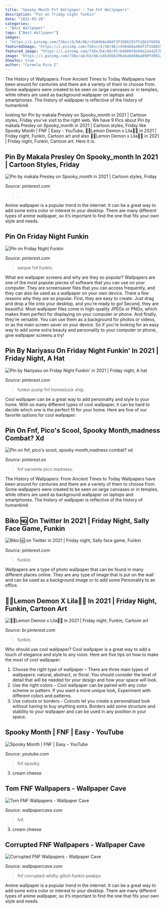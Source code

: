 ```yaml
---
title: "Spooky Month Fnf Wallpaper : Tom Fnf Wallpapers"
description: "Pin on friday night funkin"
date: "2022-03-28"
categories:
- "Best Wallpaper"
tags: ["Best Wallpaper"]
images:
- "https://i.pinimg.com/736x/c5/50/4b/c5504b8a40df3f3508255f518b2f6656.jpg"
featuredImage: "https://i.pinimg.com/736x/c5/50/4b/c5504b8a40df3f3508255f518b2f6656.jpg"
featured_image: "https://i.pinimg.com/736x/b4/80/0f/b4800f0e9de2a44257831a7c0293de96.jpg"
image: "https://i.pinimg.com/736x/a4/b3/bb/a4b3bbb298ababd48ba890fd0912c495.jpg"
ShowToc: true
author: "Carmela Rice I"
---
```



The History of Wallpapers: From Ancient Times to Today
Wallpapers have been around for centuries and there are a variety of them to choose from. Some wallpapers were created to be seen on large canvases or in temples, while others are used as background wallpaper on laptops and smartphones. The history of wallpaper is reflective of the history of humankind.

	

		
looking for Pin by makala Presley on Spooky_month in 2021 | Cartoon styles, Friday you've visit to the right web. We have 9 Pics about Pin by makala Presley on Spooky_month in 2021 | Cartoon styles, Friday like Spooky Month | FNF | Easy - YouTube, 🍋💜Lemon Demon x Lila💜🍋 in 2021 | Friday night, Funkin, Cartoon art and also 🍋💜Lemon Demon x Lila💜🍋 in 2021 | Friday night, Funkin, Cartoon art. Here it is:
		
    
## Pin By Makala Presley On Spooky_month In 2021 | Cartoon Styles, Friday

<img loading=lazy src="https://i.pinimg.com/736x/f0/9c/f0/f09cf0ef8eead4b8eb58d3e2c8448f11.jpg" onerror="this.onerror=null;this.src='https://tse3.mm.bing.net/th?id=OIP.M3scWZuSBbdUZxZnSuW_7QHaJ3&amp;pid=15.1';" alt="Pin by makala Presley on Spooky_month in 2021 | Cartoon styles, Friday">

_Source: pinterest.com_

>. 

	

Anime wallpaper is a popular trend in the internet. It can be a great way to add some extra color or interest to your desktop. There are many different types of anime wallpaper, so it’s important to find the one that fits your own style and needs.

    
## Pin On Friday Night Funkin

<img loading=lazy src="https://i.pinimg.com/736x/c6/f8/fc/c6f8fc9050b3f614ed26401448e2ec4e.jpg" onerror="this.onerror=null;this.src='https://tse3.mm.bing.net/th?id=OIP.ZI7GzPhuUUnQMgNG7nnuowHaHa&amp;pid=15.1';" alt="Pin on Friday Night Funkin">

_Source: pinterest.com_

>senpai fnf funkin. 

	

What are wallpaper screens and why are they so popular?
Wallpapers are one of the most popular pieces of software that you can use on your computer. They are screensaver files that you can access frequently, and they can also be used as a wallpaper on your own device. There a few reasons why they are so popular. First, they are easy to create. Just drag and drop a file onto your desktop, and you're ready to go! Second, they are beautiful. Most wallpaper files come in high-quality JPEGs or PNGs, which makes them perfect for displaying on your computer or phone. And finally, they're versatile. You can use them as a background for photos or videos, or as the main screen saver on your device. So if you're looking for an easy way to add some extra beauty and personality to your computer or phone, give wallpaper screens a try!

    
## Pin By Nariyasu On Friday Night Funkin&#039; In 2021 | Friday Night, A Hat

<img loading=lazy src="https://i.pinimg.com/736x/c5/50/4b/c5504b8a40df3f3508255f518b2f6656.jpg" onerror="this.onerror=null;this.src='https://tse2.mm.bing.net/th?id=OIP.adYR6w1BKwhZrWTj4_xVTAHaGg&amp;pid=15.1';" alt="Pin by Nariyasu on Friday Night Funkin&#039; in 2021 | Friday night, A hat">

_Source: pinterest.com_

>funkin pump fnf homestuck ship. 

	

Cool wallpaper can be a great way to add personality and style to your home. With so many different types of cool wallpaper, it can be hard to decide which one is the perfect fit for your home. Here are five of our favorite options for cool wallpaper: 

    
## Pin On Fnf, Pico&#039;s Scool, Spooky Month,madness Combat? Xd

<img loading=lazy src="https://i.pinimg.com/736x/b4/80/0f/b4800f0e9de2a44257831a7c0293de96.jpg" onerror="this.onerror=null;this.src='https://tse1.mm.bing.net/th?id=OIP.mrHydR9rtxF4en3ytCYhvwHaIw&amp;pid=15.1';" alt="Pin on fnf, pico&#039;s scool, spooky month,madness combat? xd">

_Source: pinterest.es_

>fnf sarvente pico madness. 

	

The History of Wallpapers: From Ancient Times to Today
Wallpapers have been around for centuries and there are a variety of them to choose from. Some wallpapers were created to be seen on large canvases or in temples, while others are used as background wallpaper on laptops and smartphones. The history of wallpaper is reflective of the history of humankind.

    
## Biko 🆖 On Twitter In 2021 | Friday Night, Sally Face Game, Funkin

<img loading=lazy src="https://i.pinimg.com/736x/a4/b3/bb/a4b3bbb298ababd48ba890fd0912c495.jpg" onerror="this.onerror=null;this.src='https://tse2.mm.bing.net/th?id=OIP.LHaZ8FfRye-NoXB6vpLcUAHaHq&amp;pid=15.1';" alt="Biko 🆖 on Twitter in 2021 | Friday night, Sally face game, Funkin">

_Source: pinterest.com_

>funkin. 

	



Wallpapers are a type of photo wallpaper that can be found in many different places online. They are any type of image that is put on the wall and can be used as a background image or to add some Personality to an office.

    
## 🍋💜Lemon Demon X Lila💜🍋 In 2021 | Friday Night, Funkin, Cartoon Art

<img loading=lazy src="https://i.pinimg.com/736x/66/62/c1/6662c1539480dfd1f30e92f80ce3d605.jpg" onerror="this.onerror=null;this.src='https://tse2.mm.bing.net/th?id=OIP.pTjXr7dxVsyvE-Dvdref2wHaKC&amp;pid=15.1';" alt="🍋💜Lemon Demon x Lila💜🍋 in 2021 | Friday night, Funkin, Cartoon art">

_Source: br.pinterest.com_

>funkin. 

	

Who should use cool wallpaper?
Cool wallpaper is a great way to add a touch of elegance and style to any room. Here are five tips on how to make the most of cool wallpaper: 
1) Choose the right type of wallpaper – There are three main types of wallpapers: natural, abstract, or floral. You should consider the level of detail that will be needed for your design and how your space will look. 
2) Use the right colors – Cool wallpaper can be paired with any color scheme or pattern. If you want a more unique look, Experiment with different colors and patterns. 
3) Use cutouts or borders – Cutouts let you create a personalized look without having to buy anything extra. Borders add some structure and stability to your wallpaper and can be used in any position in your space.

    
## Spooky Month | FNF | Easy - YouTube

<img loading=lazy src="https://i.ytimg.com/vi/WLjjBv1HZt8/maxresdefault.jpg" onerror="this.onerror=null;this.src='https://tse1.mm.bing.net/th?id=OIP.-DZMbNf94-n79-ZGG6dfngHaEK&amp;pid=15.1';" alt="Spooky Month | FNF | Easy - YouTube">

_Source: youtube.com_

>fnf spooky. 

	

3. cream cheese 

    
## Tom FNF Wallpapers - Wallpaper Cave

<img loading=lazy src="https://wallpapercave.com/wp/wp9308917.jpg" onerror="this.onerror=null;this.src='https://tse1.mm.bing.net/th?id=OIP.AFSlcsaV9zscDieFNo4nPwHaEG&amp;pid=15.1';" alt="Tom FNF Wallpapers - Wallpaper Cave">

_Source: wallpapercave.com_

>fnf. 

	

3. cream cheese 

    
## Corrupted FNF Wallpapers - Wallpaper Cave

<img loading=lazy src="https://wallpapercave.com/wp/wp9334729.jpg" onerror="this.onerror=null;this.src='https://tse1.mm.bing.net/th?id=OIP.ez2K5VuhRDSmGun1Pz8sUwHaGa&amp;pid=15.1';" alt="Corrupted FNF Wallpapers - Wallpaper Cave">

_Source: wallpapercave.com_

>fnf corrupted whitty glitch funkin peakpx. 

	

Anime wallpaper is a popular trend in the internet. It can be a great way to add some extra color or interest to your desktop. There are many different types of anime wallpaper, so it’s important to find the one that fits your own style and needs.

